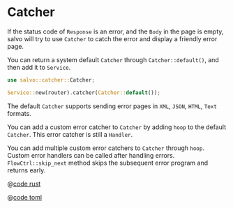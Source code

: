 # Catcher

If the status code of `Response` is an error, and the `Body` in the page is empty, salvo will try to use `Catcher` to catch the error and display a friendly error page.

You can return a system default `Catcher` through `Catcher::default()`, and then add it to `Service`.

```rust
use salvo::catcher::Catcher;

Service::new(router).catcher(Catcher::default());
```

The default `Catcher` supports sending error pages in `XML`, `JSON`, `HTML`, `Text` formats.

You can add a custom error catcher to `Catcher` by adding `hoop` to the default `Catcher`. This error catcher is still a `Handler`.

You can add multiple custom error catchers to `Catcher` through `hoop`. Custom error handlers can be called after handling errors. `FlowCtrl::skip_next` method skips the subsequent error program and returns early.

<CodeGroup>
<CodeGroupItem title="main.rs" active>

@[code rust](../../../codes/custom-error-page/src/main.rs)

</CodeGroupItem>
<CodeGroupItem title="Cargo.toml">

@[code toml](../../../codes/custom-error-page/Cargo.toml)

</CodeGroupItem>
</CodeGroup>